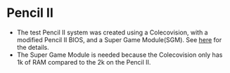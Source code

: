 # Pencil II
*  The test Pencil II system was created using a Colecovision, with a modified Pencil II BIOS, and a Super Game Module(SGM). See [here](https://atariage.com/forums/topic/310073-coleco-pencil-2-modification/?do=findComment&comment=4608647) for the details.
*  The Super Game Module is needed because the Colecovision only has 1k of RAM compared to the 2k on the Pencil II.

